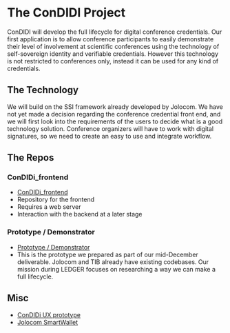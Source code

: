 # The ConDIDI Project

ConDIDI will develop the full lifecycle for digital conference credentials. Our first application is to allow conference participants to easily demonstrate their level of involvement at scientific conferences using the technology of self-sovereign identity and verifiable credentials. However this technology is not restricted to conferences only, instead it can be used for any kind of credentials.


## The Technology

We will build on the SSI framework already developed by Jolocom. We have not yet made a decision regarding the conference credential front end, and we will first look into the requirements of the users to decide what is a good technology solution. Conference organizers will have to work with digital signatures, so we need to create an easy to use and integrate workflow.


## The Repos

### ConDIDi_frontend
- [ConDIDi_frontend](https://github.com/LedgerProject/ConDIDI_frontend/)
- Repository for the frontend
- Requires a web server
- Interaction with the backend at a later stage
 
### Prototype / Demonstrator
- [Prototype / Demonstrator](https://labs.tib.eu/condidi/)
- This is the prototype we prepared as part of our mid-December deliverable. Jolocom and TIB already have existing codebases. Our mission during LEDGER focuses on researching a way we can make a full lifecycle.


## Misc

- [ConDIDi UX prototype](https://labs.tib.eu/condidi/)
- [Jolocom SmartWallet](https://github.com/jolocom/smartwallet-app)

